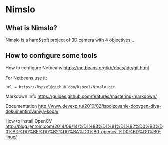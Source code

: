 # Nimslo

## What is Nimslo?

Nimslo is a hard&soft project of 3D camera with 4 objectives...

## How to configure some tools

How to configure Netbeans https://netbeans.org/kb/docs/ide/git.html

For Netbeans use it:

`url = https://kspzel@github.com/kspzel/Nimslo.git`


Markdown info https://guides.github.com/features/mastering-markdown/

Documentation http://www.devexp.ru/2010/02/ispolzovanie-doxygen-dlya-dokumentirovaniya-koda/

How to install OpenCV http://blog.jenrom.com/2014/09/14/%D1%83%D1%81%D1%82%D0%B0%D0%BD%D0%BE%D0%B2%D0%BA%D0%B0-opencv-%D0%BD%D0%B0-linux/
